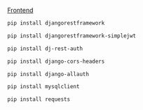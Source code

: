 ﻿[Frontend](https://github.com/BSS0331/Capstone-III)
```bash
pip install djangorestframework
```
```bash
pip install djangorestframework-simplejwt
```
```bash
pip install dj-rest-auth
```
```bash
pip install django-cors-headers
```
```bash
pip install django-allauth
```
```bash
pip install mysqlclient
```
```bash
pip install requests
```

